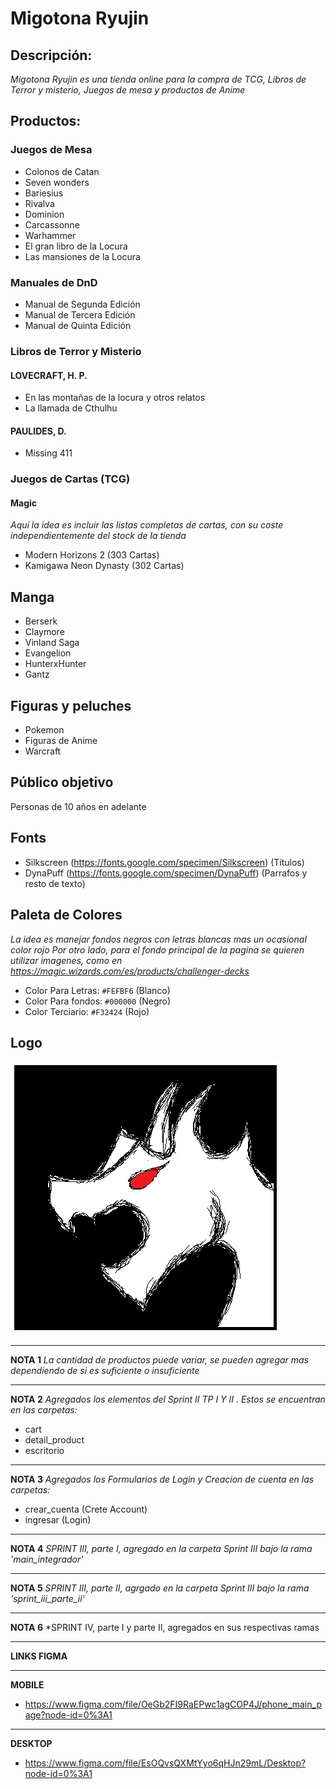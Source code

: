 # Migotona Ryujin

## Descripción:
*Migotona Ryujin es una tienda online para la compra de TCG, Libros de Terror y misterio, Juegos de mesa y productos de Anime*

## Productos:
### Juegos de Mesa
- Colonos de Catan
- Seven wonders
- Bariesius
- Rivalva
- Dominion
- Carcassonne
- Warhammer
- El gran libro de la Locura
- Las mansiones de la Locura

### Manuales de DnD
- Manual de Segunda Edición
- Manual de Tercera Edición
- Manual de Quinta Edición

### Libros de Terror y Misterio
#### LOVECRAFT, H. P.
 - En las montañas de la locura y otros relatos
 - La llamada de Cthulhu

#### PAULIDES, D.
 - Missing 411 

### Juegos de Cartas (TCG)
#### Magic
*Aquí la idea es incluir las listas completas de cartas, con su coste independientemente del stock de la tienda*
- Modern Horizons 2 (303 Cartas)
- Kamigawa Neon Dynasty (302 Cartas)


## Manga
- Berserk 
- Claymore
- Vinland Saga
- Evangelion
- HunterxHunter
- Gantz

## Figuras y peluches
- Pokemon
- Figuras de Anime
- Warcraft

## Público objetivo
Personas de 10 años en adelante

## Fonts
- Silkscreen (https://fonts.google.com/specimen/Silkscreen) (Títulos)
- DynaPuff (https://fonts.google.com/specimen/DynaPuff)  (Parrafos y resto de texto)

## Paleta de Colores
*La idea es manejar fondos negros con letras blancas mas un ocasional color rojo*
*Por otro lado, para el fondo principal de la pagina se quieren utilizar imagenes, como en https://magic.wizards.com/es/products/challenger-decks*

- Color Para Letras: `#FEFBF6` (Blanco)
- Color Para fondos: `#000000` (Negro)
- Color Terciario: `#F32424` (Rojo)

## Logo
![logo](logo.png)

---

**NOTA 1**
*La cantidad de productos puede variar, se pueden agregar mas dependiendo de si es suficiente o insuficiente*

---
**NOTA 2**
*Agregados los elementos del Sprint II TP I Y II . Estos se encuentran en las carpetas:*

- cart
- detail_product
- escritorio

---
**NOTA 3**
*Agregados los Formularios de Login y Creacion de cuenta en las carpetas:*
- crear_cuenta (Crete Account)
- ingresar (Login)
---
**NOTA 4** 
*SPRINT III, parte I, agregado en la carpeta Sprint III bajo la rama 'main_integrador'*

---

**NOTA 5**
*SPRINT III, parte II, agrgado en la carpeta Sprint III bajo la rama 'sprint_iii_parte_ii'*

---
**NOTA 6**
*SPRINT IV, parte I y parte II, agregados en sus respectivas ramas

---
**LINKS FIGMA**

---
**MOBILE**
- https://www.figma.com/file/OeGb2FI9RaEPwc1agCOP4J/phone_main_page?node-id=0%3A1
---
**DESKTOP**
- https://www.figma.com/file/EsOQvsQXMtYyo6qHJn29mL/Desktop?node-id=0%3A1
